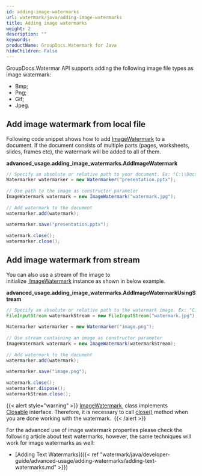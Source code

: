 ```yaml
---
id: adding-image-watermarks
url: watermark/java/adding-image-watermarks
title: Adding image watermarks
weight: 2
description: ""
keywords: 
productName: GroupDocs.Watermark for Java
hideChildren: False
---
```

GroupDocs.Watermar API supports adding the following image file types as image watermark:

*   Bmp;
*   Png;
*   Gif;
*   Jpeg.

## Add image watermark from local file

Following code snippet shows how to add [ImageWatermark](https://reference.groupdocs.com/watermark/java/com.groupdocs.watermark.watermarks/ImageWatermark) to a document. If the document consists of multiple parts (pages, worksheets, slides, frames etc), the watermark will be added to all of them.

**advanced\_usage.adding\_image\_watermarks.AddImageWatermark**

```java
// Specify an absolute or relative path to your document. Ex: "C:\\Docs\\presentation.pptx"
Watermarker watermarker = new Watermarker("presentation.pptx");                                           
                                                                                                                   
// Use path to the image as constructor parameter                                                                  
ImageWatermark watermark = new ImageWatermark("watermark.jpg");                                             
                                                                                                                   
// Add watermark to the document                                                                                   
watermarker.add(watermark);                                                                                        
                                                                                                                   
watermarker.save("presentation.pptx");                                                                   
                                                                                                                   
watermark.close();                                                                                                 
watermarker.close();                                                                                             
```

## Add image watermark from stream  

You can also use a stream of the image to initialize [ ImageWatermark](https://reference.groupdocs.com/watermark/java/com.groupdocs.watermark.watermarks/ImageWatermark) instance as shown in below example.

**advanced\_usage.adding\_image\_watermarks.AddImageWatermarkUsingStream**

```java
// Specify an absolute or relative path to the watermark image. Ex: "C:\\Docs\\watermark.jpg"
FileInputStream watermarkStream = new FileInputStream("watermark.jpg");                           
                                                                                                         
Watermarker watermarker = new Watermarker("image.png");                                         
                                                                                                         
// Use stream containing an image as constructor parameter                                               
ImageWatermark watermark = new ImageWatermark(watermarkStream);                                          
                                                                                                         
// Add watermark to the document                                                                         
watermarker.add(watermark);                                                                              
                                                                                                         
watermarker.save("image.png");                                                                 
                                                                                                         
watermark.close();                                                                                       
watermarker.dispose();                                                                                   
watermarkStream.close();                                                                                 
```

{{< alert style="warning" >}}
[ImageWatermark ](https://reference.groupdocs.com/watermark/java/com.groupdocs.watermark.watermarks/ImageWatermark) class implements [Closable](https://docs.oracle.com/javase/7/docs/api/java/io/Closeable.html) interface. Therefore, it is necessary to call [close()](https://reference.groupdocs.com/watermark/java/com.groupdocs.watermark.watermarks/ImageWatermark#close()) method when you are done working with the watermark. 
{{< /alert >}}

For the advanced use of image watermark properties please check the following article about text watermarks, however, the same techniques will work for image watermarks as well:
*   [Adding Text Watermarks]({{< ref "watermark/java/developer-guide/advanced-usage/adding-watermarks/adding-text-watermarks.md" >}})
